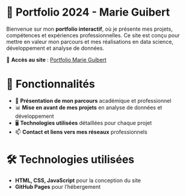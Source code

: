 # 🌟 Portfolio 2024 - Marie Guibert  
Bienvenue sur mon **portfolio interactif**, où je présente mes projets, compétences et expériences professionnelles. Ce site est conçu pour mettre en valeur mon parcours et mes réalisations en data science, développement et analyse de données.  

🔗 **Accès au site** : [Portfolio Marie Guibert](https://marieguib.github.io/2024_portfolio_marie_guibert/index.html)  

# 🚀 Fonctionnalités  
- 📄 **Présentation de mon parcours** académique et professionnel  
- 📊 **Mise en avant de mes projets** en analyse de données et développement  
- 🖥️ **Technologies utilisées** détaillées pour chaque projet  
- 📫 **Contact et liens vers mes réseaux** professionnels  

# 🛠 Technologies utilisées  
- **HTML, CSS, JavaScript** pour la conception du site    
- **GitHub Pages** pour l’hébergement  
